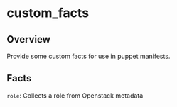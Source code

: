 # custom_facts

## Overview

Provide some custom facts for use in puppet manifests.

## Facts

`role`: Collects a role from Openstack metadata
